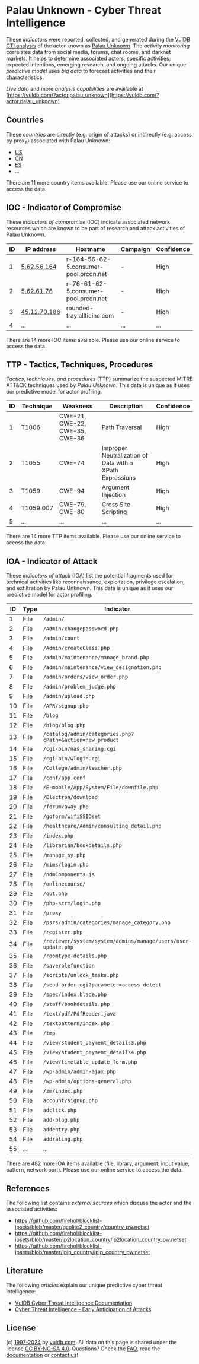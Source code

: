 # Palau Unknown - Cyber Threat Intelligence

These _indicators_ were reported, collected, and generated during the [VulDB CTI analysis](https://vuldb.com/?kb.cti) of the actor known as [Palau Unknown](https://vuldb.com/?actor.palau_unknown). The _activity monitoring_ correlates data from social media, forums, chat rooms, and darknet markets. It helps to determine associated actors, specific activities, expected intentions, emerging research, and ongoing attacks. Our unique _predictive model_ uses _big data_ to forecast activities and their characteristics.

_Live data_ and more _analysis capabilities_ are available at [https://vuldb.com/?actor.palau_unknown](https://vuldb.com/?actor.palau_unknown)

## Countries

These _countries_ are directly (e.g. origin of attacks) or indirectly (e.g. access by proxy) associated with Palau Unknown:

* [US](https://vuldb.com/?country.us)
* [CN](https://vuldb.com/?country.cn)
* [ES](https://vuldb.com/?country.es)
* ...

There are 11 more country items available. Please use our online service to access the data.

## IOC - Indicator of Compromise

These _indicators of compromise_ (IOC) indicate associated network resources which are known to be part of research and attack activities of Palau Unknown.

ID | IP address | Hostname | Campaign | Confidence
-- | ---------- | -------- | -------- | ----------
1 | [5.62.56.164](https://vuldb.com/?ip.5.62.56.164) | r-164-56-62-5.consumer-pool.prcdn.net | - | High
2 | [5.62.61.76](https://vuldb.com/?ip.5.62.61.76) | r-76-61-62-5.consumer-pool.prcdn.net | - | High
3 | [45.12.70.186](https://vuldb.com/?ip.45.12.70.186) | rounded-tray.alltieinc.com | - | High
4 | ... | ... | ... | ...

There are 14 more IOC items available. Please use our online service to access the data.

## TTP - Tactics, Techniques, Procedures

_Tactics, techniques, and procedures_ (TTP) summarize the suspected MITRE ATT&CK techniques used by _Palau Unknown_. This data is unique as it uses our predictive model for actor profiling.

ID | Technique | Weakness | Description | Confidence
-- | --------- | -------- | ----------- | ----------
1 | T1006 | CWE-21, CWE-22, CWE-35, CWE-36 | Path Traversal | High
2 | T1055 | CWE-74 | Improper Neutralization of Data within XPath Expressions | High
3 | T1059 | CWE-94 | Argument Injection | High
4 | T1059.007 | CWE-79, CWE-80 | Cross Site Scripting | High
5 | ... | ... | ... | ...

There are 14 more TTP items available. Please use our online service to access the data.

## IOA - Indicator of Attack

These _indicators of attack_ (IOA) list the potential fragments used for technical activities like reconnaissance, exploitation, privilege escalation, and exfiltration by Palau Unknown. This data is unique as it uses our predictive model for actor profiling.

ID | Type | Indicator | Confidence
-- | ---- | --------- | ----------
1 | File | `/admin/` | Low
2 | File | `/Admin/changepassword.php` | High
3 | File | `/admin/court` | Medium
4 | File | `/Admin/createClass.php` | High
5 | File | `/admin/maintenance/manage_brand.php` | High
6 | File | `/admin/maintenance/view_designation.php` | High
7 | File | `/admin/orders/view_order.php` | High
8 | File | `/admin/problem_judge.php` | High
9 | File | `/admin/upload.php` | High
10 | File | `/APR/signup.php` | High
11 | File | `/blog` | Low
12 | File | `/blog/blog.php` | High
13 | File | `/catalog/admin/categories.php?cPath=&action=new_product` | High
14 | File | `/cgi-bin/nas_sharing.cgi` | High
15 | File | `/cgi-bin/wlogin.cgi` | High
16 | File | `/College/admin/teacher.php` | High
17 | File | `/conf/app.conf` | High
18 | File | `/E-mobile/App/System/File/downfile.php` | High
19 | File | `/Electron/download` | High
20 | File | `/forum/away.php` | High
21 | File | `/goform/wifiSSIDset` | High
22 | File | `/healthcare/Admin/consulting_detail.php` | High
23 | File | `/index.php` | Medium
24 | File | `/librarian/bookdetails.php` | High
25 | File | `/manage_sy.php` | High
26 | File | `/mims/login.php` | High
27 | File | `/ndmComponents.js` | High
28 | File | `/onlinecourse/` | High
29 | File | `/out.php` | Medium
30 | File | `/php-scrm/login.php` | High
31 | File | `/proxy` | Low
32 | File | `/psrs/admin/categories/manage_category.php` | High
33 | File | `/register.php` | High
34 | File | `/reviewer/system/system/admins/manage/users/user-update.php` | High
35 | File | `/roomtype-details.php` | High
36 | File | `/saverolefunction` | High
37 | File | `/scripts/unlock_tasks.php` | High
38 | File | `/send_order.cgi?parameter=access_detect` | High
39 | File | `/spec/index.blade.php` | High
40 | File | `/staff/bookdetails.php` | High
41 | File | `/text/pdf/PdfReader.java` | High
42 | File | `/textpattern/index.php` | High
43 | File | `/tmp` | Low
44 | File | `/view/student_payment_details3.php` | High
45 | File | `/view/student_payment_details4.php` | High
46 | File | `/view/timetable_update_form.php` | High
47 | File | `/wp-admin/admin-ajax.php` | High
48 | File | `/wp-admin/options-general.php` | High
49 | File | `/zm/index.php` | High
50 | File | `account/signup.php` | High
51 | File | `adclick.php` | Medium
52 | File | `add-blog.php` | Medium
53 | File | `addentry.php` | Medium
54 | File | `addrating.php` | High
55 | ... | ... | ...

There are 482 more IOA items available (file, library, argument, input value, pattern, network port). Please use our online service to access the data.

## References

The following list contains _external sources_ which discuss the actor and the associated activities:

* https://github.com/firehol/blocklist-ipsets/blob/master/geolite2_country/country_pw.netset
* https://github.com/firehol/blocklist-ipsets/blob/master/ip2location_country/ip2location_country_pw.netset
* https://github.com/firehol/blocklist-ipsets/blob/master/ipip_country/ipip_country_pw.netset

## Literature

The following _articles_ explain our unique predictive cyber threat intelligence:

* [VulDB Cyber Threat Intelligence Documentation](https://vuldb.com/?kb.cti)
* [Cyber Threat Intelligence - Early Anticipation of Attacks](https://www.scip.ch/en/?labs.20201022)

## License

(c) [1997-2024](https://vuldb.com/?kb.changelog) by [vuldb.com](https://vuldb.com/?kb.about). All data on this page is shared under the license [CC BY-NC-SA 4.0](https://creativecommons.org/licenses/by-nc-sa/4.0/). Questions? Check the [FAQ](https://vuldb.com/?kb.faq), read the [documentation](https://vuldb.com/?kb) or [contact us](https://vuldb.com/?contact)!
